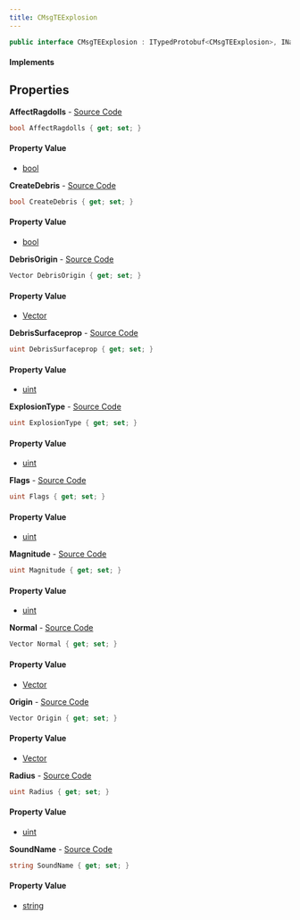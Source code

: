```yaml
---
title: CMsgTEExplosion
---
```


```csharp
public interface CMsgTEExplosion : ITypedProtobuf<CMsgTEExplosion>, INativeHandle, INetMessage<CMsgTEExplosion>, IDisposable
```

#### Implements

## Properties

**AffectRagdolls** - [Source Code](https://github.com/swiftly-solution/swiftlys2/blob/master/managed/src/SwiftlyS2.Generated/Protobufs/Interfaces/CMsgTEExplosion.cs#L33)

```csharp
bool AffectRagdolls { get; set; }
```

#### Property Value

- [bool](https://learn.microsoft.com/dotnet/api/system.boolean)

**CreateDebris** - [Source Code](https://github.com/swiftly-solution/swiftlys2/blob/master/managed/src/SwiftlyS2.Generated/Protobufs/Interfaces/CMsgTEExplosion.cs#L42)

```csharp
bool CreateDebris { get; set; }
```

#### Property Value

- [bool](https://learn.microsoft.com/dotnet/api/system.boolean)

**DebrisOrigin** - [Source Code](https://github.com/swiftly-solution/swiftlys2/blob/master/managed/src/SwiftlyS2.Generated/Protobufs/Interfaces/CMsgTEExplosion.cs#L45)

```csharp
Vector DebrisOrigin { get; set; }
```

#### Property Value

- [Vector](/docs/api/shared/natives/vector)

**DebrisSurfaceprop** - [Source Code](https://github.com/swiftly-solution/swiftlys2/blob/master/managed/src/SwiftlyS2.Generated/Protobufs/Interfaces/CMsgTEExplosion.cs#L48)

```csharp
uint DebrisSurfaceprop { get; set; }
```

#### Property Value

- [uint](https://learn.microsoft.com/dotnet/api/system.uint32)

**ExplosionType** - [Source Code](https://github.com/swiftly-solution/swiftlys2/blob/master/managed/src/SwiftlyS2.Generated/Protobufs/Interfaces/CMsgTEExplosion.cs#L39)

```csharp
uint ExplosionType { get; set; }
```

#### Property Value

- [uint](https://learn.microsoft.com/dotnet/api/system.uint32)

**Flags** - [Source Code](https://github.com/swiftly-solution/swiftlys2/blob/master/managed/src/SwiftlyS2.Generated/Protobufs/Interfaces/CMsgTEExplosion.cs#L21)

```csharp
uint Flags { get; set; }
```

#### Property Value

- [uint](https://learn.microsoft.com/dotnet/api/system.uint32)

**Magnitude** - [Source Code](https://github.com/swiftly-solution/swiftlys2/blob/master/managed/src/SwiftlyS2.Generated/Protobufs/Interfaces/CMsgTEExplosion.cs#L30)

```csharp
uint Magnitude { get; set; }
```

#### Property Value

- [uint](https://learn.microsoft.com/dotnet/api/system.uint32)

**Normal** - [Source Code](https://github.com/swiftly-solution/swiftlys2/blob/master/managed/src/SwiftlyS2.Generated/Protobufs/Interfaces/CMsgTEExplosion.cs#L24)

```csharp
Vector Normal { get; set; }
```

#### Property Value

- [Vector](/docs/api/shared/natives/vector)

**Origin** - [Source Code](https://github.com/swiftly-solution/swiftlys2/blob/master/managed/src/SwiftlyS2.Generated/Protobufs/Interfaces/CMsgTEExplosion.cs#L18)

```csharp
Vector Origin { get; set; }
```

#### Property Value

- [Vector](/docs/api/shared/natives/vector)

**Radius** - [Source Code](https://github.com/swiftly-solution/swiftlys2/blob/master/managed/src/SwiftlyS2.Generated/Protobufs/Interfaces/CMsgTEExplosion.cs#L27)

```csharp
uint Radius { get; set; }
```

#### Property Value

- [uint](https://learn.microsoft.com/dotnet/api/system.uint32)

**SoundName** - [Source Code](https://github.com/swiftly-solution/swiftlys2/blob/master/managed/src/SwiftlyS2.Generated/Protobufs/Interfaces/CMsgTEExplosion.cs#L36)

```csharp
string SoundName { get; set; }
```

#### Property Value

- [string](https://learn.microsoft.com/dotnet/api/system.string)

